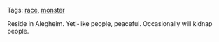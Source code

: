 Tags: [race](Races), [monster](Monsters)

Reside in Alegheim. Yeti-like people, peaceful. Occasionally will kidnap people.